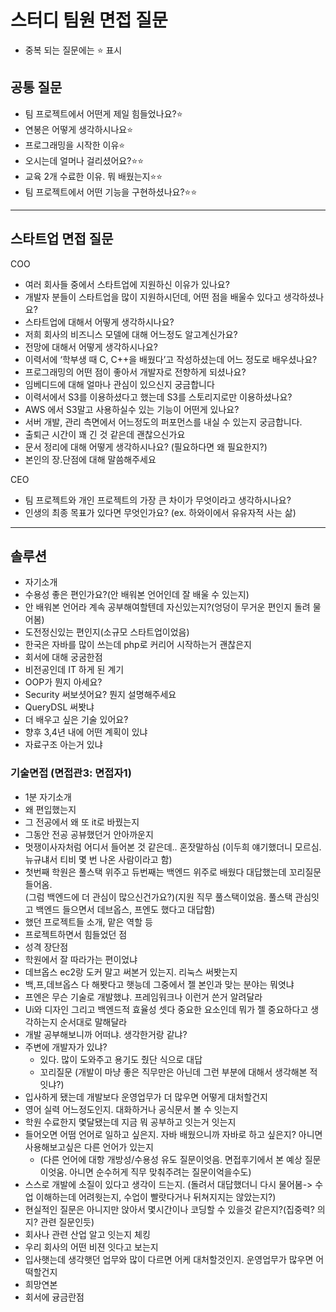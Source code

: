 # 스터디 팀원 면접 질문
- 중복 되는 질문에는 ⭐️ 표시

## 공통 질문
- 팀 프로젝트에서 어떤게 제일 힘들었나요?⭐️
- 연봉은 어떻게 생각하시나요⭐️
- 프로그래밍을 시작한 이유⭐️
- 오시는데 얼머나 걸리셨어요?⭐️⭐️
- 교육 2개 수료한 이유. 뭐 배웠는지⭐️⭐️
- 팀 프로젝트에서 어떤 기능을 구현하셨나요?⭐️⭐️

---

## 스타트업 면접 질문 

COO
- 여러 회사들 중에서 스타트업에 지원하신 이유가 있나요?
- 개발자 분들이 스타트업을 많이 지원하시던데, 어떤 점을 배울수 있다고 생각하셨나요?
- 스타트업에 대해서 어떻게 생각하시나요?
- 저희 회사의 비즈니스 모델에 대해 어느정도 알고계신가요?
- 전망에 대해서 어떻게 생각하시나요?
- 이력서에 ‘학부생 때 C, C++을 배웠다’고 작성하셨는데 어느 정도로 배우셨나요?
- 프로그래밍의 어떤 점이 좋아서 개발자로 전향하게 되셨나요?
- 임베디드에 대해 얼마나 관심이 있으신지 궁금합니다
- 이력서에서 S3를 이용하셨다고 했는데 S3를 스토리지로만 이용하셨나요?
- AWS 에서 S3말고 사용하실수 있는 기능이 어떤게 있나요?
- 서버 개발, 관리 측면에서 어느정도의 퍼포먼스를 내실 수 있는지 궁금합니다.
- 출퇴근 시간이 꽤 긴 것 같은데 괜찮으신가요
- 문서 정리에 대해 어떻게 생각하시나요? (필요하다면 왜 필요한지?)
- 본인의 장.단점에 대해 말씀해주세요

CEO
- 팀 프로젝트와 개인 프로젝트의 가장 큰 차이가 무엇이라고 생각하시나요?
- 인생의 최종 목표가 있다면 무엇인가요? (ex. 하와이에서 유유자적 사는 삶)

---

## 솔루션

- 자기소개
- 수용성 좋은 편인가요?(안 배워본 언어인데 잘 배울 수 있는지)
- 안 배워본 언어라 계속 공부해여할텐데 자신있는지?(엉덩이 무거운 편인지 돌려 물어봄)
- 도전정신있는 편인지(소규모 스타트업이었음)
- 한국은 자바를 많이 쓰는데 php로 커리어 시작하는거 괜찮은지
- 회서에 대해 궁굼한점
- 비전공인데 IT 하게 된 계기
- OOP가 뭔지 아세요?
- Security 써보셧어요? 뭔지 설명해주세요
- QueryDSL 써봣냐
- 더 배우고 싶은 기술 있어요?
- 향후 3,4년 내에 어떤 계획이 있냐
- 자료구조 아는거 있냐

### 기술면접 (면접관3: 면접자1)

- 1분 자기소개
- 왜 편입했는지
- 그 전공에서 왜 또 it로 바꿨는지
- 그동안 전공 공뷰했던거 안아까운지
- 멋쟁이사자처럼 어디서 들어본 것 같은데.. 혼잣말하심 (이두희 얘기했더니 모르심. 뉴규냬서 티비 몇 번 나온 사람이라고 함)
- 첫번째 학원은 풀스택 위주고 듀번째는 백엔드 위주로 배웠다 대답했는데 꼬리질문 들어옴.<br>
(그럼 백엔드에 더 관심이 많으신건가요?)(지원 직무 풀스택이었음. 풀스택 관심잇고 백엔드 들으면서 데브옵스, 프엔도 했다고 대답함)
- 했던 프로젝트들 소개, 맡은 역할 등
- 프로젝트하면서 힘들었던 점
- 성격 장단점
- 학원에서 잘 따라가는 편이었냐
- 데브옵스 ec2랑 도커 말고 써본거 있는지. 리눅스 써봣는지
- 백,프,데브옵스 다 해봣다고 햇능데 그중에서 젤 본인과 맞는 분야는 뭐엿냐
- 프엔은 무슨 기술로 개발했냐. 프레임워크나 이런거 쓴거 알려달라
- Ui와 디자인 그리고 백엔드적 효율성 셋다 중요한 요소인데 뭐가 젤 중요하다고 생각하는지 순서대로 말해달라
- 개발 공부해보니까 어떠냐. 생각한거랑 같냐?
- 주변에 개발자가 있냐?
  - 있다. 많이 도와주고 용기도 줬단 식으로 대답
  - 꼬리질문 (개발이 마냥 좋은 직무만은 아닌데 그런 부분에 대해서 생각해본 적 잇냐?)
- 입사하게 됐는데 개발보다 운영업무가 더 많우면 어떻게 대처할건지
- 영어 실력 어느정도인지. 대화하거나 공식문서 볼 수 잇는지
- 학원 수료한지 몇달됐는데 지금 뭐 공부하고 잇는거 잇는지
- 들어오면 어떰 언어로 일하고 싶은지. 자바 배웠으니까 자바로 하고 싶은지? 아니면 사용해보고싶은 다른 언어가 있는지 
  - (다른 언어에 대항 개방성/수용성 유도 질문이엇음. 면접후기에서 본 예상 질문이엇움. 아니면 순수허게 직무 맞춰주려는 질문이억을수도)
- 스스로 개발에 소질이 있다고 생각이 드는지. (돌려서 대답했더니 다시 물어봄-> 수업 이해하는데 어려웟는지, 수업이 빨랏다거나 뒤쳐지지는 않았는지?)
- 현실적인 질문은 아니지만 앉아서 몇시간이나 코딩할 수 있을것 같은지?(집중력? 의지? 관련 질문인듯)
- 회사나 관련 산업 알고 잇는지 체킹
- 우리 회사의 어떤 비젼 잇다고 보는지
- 입사햇는데 생각햇던 업무와 많이 다르면 어케 대처할것인지. 운영업무가 많우면 어떡할건지
- 희망연본
- 회서에 귱금란점

